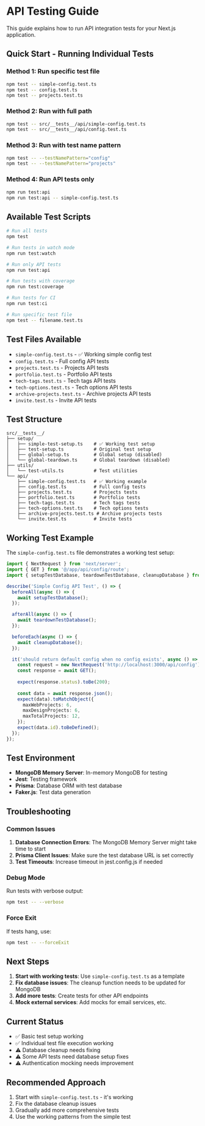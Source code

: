 # API Testing Guide

This guide explains how to run API integration tests for your Next.js application.

## Quick Start - Running Individual Tests

### Method 1: Run specific test file
```bash
npm test -- simple-config.test.ts
npm test -- config.test.ts
npm test -- projects.test.ts
```

### Method 2: Run with full path
```bash
npm test -- src/__tests__/api/simple-config.test.ts
npm test -- src/__tests__/api/config.test.ts
```

### Method 3: Run with test name pattern
```bash
npm test -- --testNamePattern="config"
npm test -- --testNamePattern="projects"
```

### Method 4: Run API tests only
```bash
npm run test:api
npm run test:api -- simple-config.test.ts
```

## Available Test Scripts

```bash
# Run all tests
npm test

# Run tests in watch mode
npm run test:watch

# Run only API tests
npm run test:api

# Run tests with coverage
npm run test:coverage

# Run tests for CI
npm run test:ci

# Run specific test file
npm test -- filename.test.ts
```

## Test Files Available

- `simple-config.test.ts` - ✅ Working simple config test
- `config.test.ts` - Full config API tests
- `projects.test.ts` - Projects API tests
- `portfolio.test.ts` - Portfolio API tests
- `tech-tags.test.ts` - Tech tags API tests
- `tech-options.test.ts` - Tech options API tests
- `archive-projects.test.ts` - Archive projects API tests
- `invite.test.ts` - Invite API tests

## Test Structure

```
src/__tests__/
├── setup/
│   ├── simple-test-setup.ts    # ✅ Working test setup
│   ├── test-setup.ts           # Original test setup
│   ├── global-setup.ts         # Global setup (disabled)
│   └── global-teardown.ts      # Global teardown (disabled)
├── utils/
│   └── test-utils.ts           # Test utilities
└── api/
    ├── simple-config.test.ts   # ✅ Working example
    ├── config.test.ts          # Full config tests
    ├── projects.test.ts        # Projects tests
    ├── portfolio.test.ts       # Portfolio tests
    ├── tech-tags.test.ts       # Tech tags tests
    ├── tech-options.test.ts    # Tech options tests
    ├── archive-projects.test.ts # Archive projects tests
    └── invite.test.ts          # Invite tests
```

## Working Test Example

The `simple-config.test.ts` file demonstrates a working test setup:

```typescript
import { NextRequest } from 'next/server';
import { GET } from '@/app/api/config/route';
import { setupTestDatabase, teardownTestDatabase, cleanupDatabase } from '../setup/simple-test-setup';

describe('Simple Config API Test', () => {
  beforeAll(async () => {
    await setupTestDatabase();
  });

  afterAll(async () => {
    await teardownTestDatabase();
  });

  beforeEach(async () => {
    await cleanupDatabase();
  });

  it('should return default config when no config exists', async () => {
    const request = new NextRequest('http://localhost:3000/api/config');
    const response = await GET();
    
    expect(response.status).toBe(200);
    
    const data = await response.json();
    expect(data).toMatchObject({
      maxWebProjects: 6,
      maxDesignProjects: 6,
      maxTotalProjects: 12,
    });
    expect(data.id).toBeDefined();
  });
});
```

## Test Environment

- **MongoDB Memory Server**: In-memory MongoDB for testing
- **Jest**: Testing framework
- **Prisma**: Database ORM with test database
- **Faker.js**: Test data generation

## Troubleshooting

### Common Issues

1. **Database Connection Errors**: The MongoDB Memory Server might take time to start
2. **Prisma Client Issues**: Make sure the test database URL is set correctly
3. **Test Timeouts**: Increase timeout in jest.config.js if needed

### Debug Mode

Run tests with verbose output:
```bash
npm test -- --verbose
```

### Force Exit

If tests hang, use:
```bash
npm test -- --forceExit
```

## Next Steps

1. **Start with working tests**: Use `simple-config.test.ts` as a template
2. **Fix database issues**: The cleanup function needs to be updated for MongoDB
3. **Add more tests**: Create tests for other API endpoints
4. **Mock external services**: Add mocks for email services, etc.

## Current Status

- ✅ Basic test setup working
- ✅ Individual test file execution working
- ⚠️ Database cleanup needs fixing
- ⚠️ Some API tests need database setup fixes
- ⚠️ Authentication mocking needs improvement

## Recommended Approach

1. Start with `simple-config.test.ts` - it's working
2. Fix the database cleanup issues
3. Gradually add more comprehensive tests
4. Use the working patterns from the simple test
